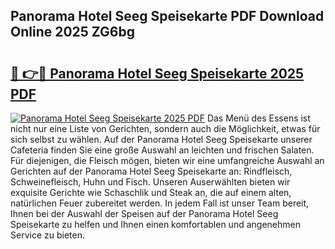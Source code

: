 ## Panorama Hotel Seeg Speisekarte PDF Download Online 2025 ZG6bg

# <h2><a href="http://gc7io3.nevu.top/?p=Panorama+Hotel+Seeg+Speisekarte">🔗 👉🔴 Panorama Hotel Seeg Speisekarte 2025 PDF</a></h2>

[![Panorama Hotel Seeg Speisekarte 2025 PDF](https://i.imgur.com/dBaPXMq.png)](http://gc7io3.nevu.top/?p=Panorama+Hotel+Seeg+Speisekarte)
Das Menü des Essens ist nicht nur eine Liste von Gerichten, sondern auch die Möglichkeit, etwas für sich selbst zu wählen. Auf der Panorama Hotel Seeg Speisekarte unserer Cafeteria finden Sie eine große Auswahl an leichten und frischen Salaten. Für diejenigen, die Fleisch mögen, bieten wir eine umfangreiche Auswahl an Gerichten auf der Panorama Hotel Seeg Speisekarte an: Rindfleisch, Schweinefleisch, Huhn und Fisch. Unseren Auserwählten bieten wir exquisite Gerichte wie Schaschlik und Steak an, die auf einem alten, natürlichen Feuer zubereitet werden. In jedem Fall ist unser Team bereit, Ihnen bei der Auswahl der Speisen auf der Panorama Hotel Seeg Speisekarte zu helfen und Ihnen einen komfortablen und angenehmen Service zu bieten.
